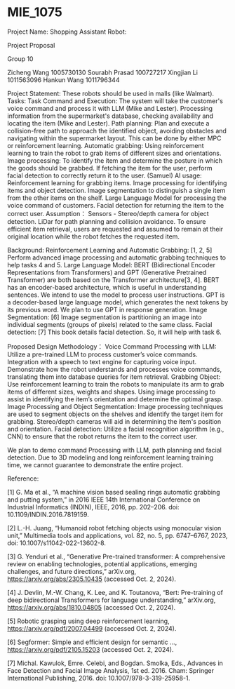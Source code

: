 # MIE_1075
Project Name:
Shopping Assistant Robot:


Project Proposal
 
Group 10 

Zicheng Wang 1005730130
Sourabh Prasad 100727217
Xingjian Li 1011563096
Hankun Wang 1011796344

Project Statement:
These robots should be used in malls (like Walmart).
Tasks:
Task Command and Execution: The system will take the customer's voice command and process it with LLM (Mike and Lester).
Processing information from the supermarket's database, checking availability and locating the item (Mike and Lester).
Path planning: Plan and execute a collision-free path to approach the identified object, avoiding obstacles and navigating within the supermarket layout. This can be done by either MPC or reinforcement learning.
Automatic grabbing: Using reinforcement learning to train the robot to grab items of different sizes and orientations. 
Image processing: To identify the item and determine the posture in which the goods should be grabbed. 
If fetching the item for the user, perform facial detection to correctly return it to the user. (Samuel)
AI usage: 
Reinforcement learning for grabbing items.
Image processing for identifying items and object detection. 
Image segmentation to distinguish a single item from the other items on the shelf.
Large Language Model for processing the voice command of customers.
Facial detection for returning the item to the correct user.
Assumption：
Sensors - Stereo/depth camera for object detection. LiDar for path planning and collision avoidance.
To ensure efficient item retrieval, users are requested and assumed to remain at their original location while the robot fetches the requested item.
	




Background:
Reinforcement Learning and Automatic Grabbing:
[1, 2, 5] Perform advanced image processing and automatic grabbing techniques to help tasks 4 and 5. 
Large Language Model:
BERT (Bidirectional Encoder Representations from Transformers) and GPT (Generative Pretrained Transformer) are both based on the Transformer architecture[3, 4]. BERT has an encoder-based architecture, which is useful in understanding sentences. We intend to use the model to process user instructions. GPT is a decoder-based large language model, which generates the next tokens by its previous word. We plan to use GPT in response generation. 
Image Segmentation:
[6] Image segmentation is partitioning an image into individual segments (groups of pixels) related to the same class.
Facial detection:
[7] This book details facial detection. So, it will help with task 6.

Proposed Design Methodology：
Voice Command Processing with LLM: Utilize a pre-trained LLM to process customer’s voice commands. Integration with a speech to text engine for capturing voice input. Demonstrate how the robot understands and processes voice commands, translating them into database queries for item retrieval. 
Grabbing Object: Use reinforcement learning to train the robots to manipulate its arm to grab items of different sizes, weights and shapes. Using image processing to assist in identifying the item’s orientation and determine the optimal grasp.
Image Processing and Object Segmentation: Image processing techniques are used to segment objects on the shelves and identify the target item for grabbing. Stereo/depth cameras will aid in determining the item's position and orientation.
Facial detection: Utilize a facial recognition algorithm (e.g., CNN) to ensure that the robot returns the item to the correct user.

We plan to demo command Processing with LLM, path planning and facial detection. Due to 3D modeling and long reinforcement learning training time, we cannot guarantee to demonstrate the entire project.





Reference:

[1] G. Ma et al., “A machine vision based sealing rings automatic grabbing and putting system,” in 2016 IEEE 14th International Conference on Industrial Informatics (INDIN), IEEE, 2016, pp. 202–206. doi: 10.1109/INDIN.2016.7819159.

[2] L.-H. Juang, “Humanoid robot fetching objects using monocular vision unit,” Multimedia tools and applications, vol. 82, no. 5, pp. 6747–6767, 2023, doi: 10.1007/s11042-022-13602-8.

[3] G. Yenduri et al., “Generative Pre-trained transformer: A comprehensive review on enabling technologies, potential applications, emerging challenges, and future directions,” arXiv.org, https://arxiv.org/abs/2305.10435 (accessed Oct. 2, 2024). 

[4] J. Devlin, M.-W. Chang, K. Lee, and K. Toutanova, “Bert: Pre-training of deep bidirectional Transformers for language understanding,” arXiv.org, https://arxiv.org/abs/1810.04805 (accessed Oct. 2, 2024). 

[5] Robotic grasping using deep reinforcement learning, https://arxiv.org/pdf/2007.04499 (accessed Oct. 2, 2024). 

[6] Segformer: Simple and efficient design for semantic ..., https://arxiv.org/pdf/2105.15203 (accessed Oct. 2, 2024). 

[7] Michal. Kawulok, Emre. Celebi, and Bogdan. Smolka, Eds., Advances in Face Detection and Facial Image Analysis, 1st ed. 2016. Cham: Springer International Publishing, 2016. doi: 10.1007/978-3-319-25958-1.
